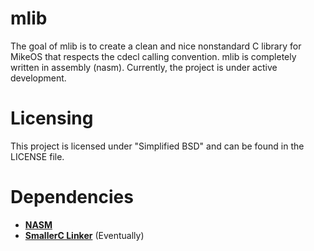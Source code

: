 # mlib
The goal of mlib is to create a clean and nice nonstandard C library for MikeOS that respects the cdecl calling convention. mlib is completely written in assembly (nasm). Currently, the project is under active development.

# Licensing
This project is licensed under "Simplified BSD" and can be found in the LICENSE file.

# Dependencies
* [**NASM**](http://www.nasm.us/)
* [**SmallerC Linker**](http://www.github.com/alexfru/SmallerC) (Eventually)
